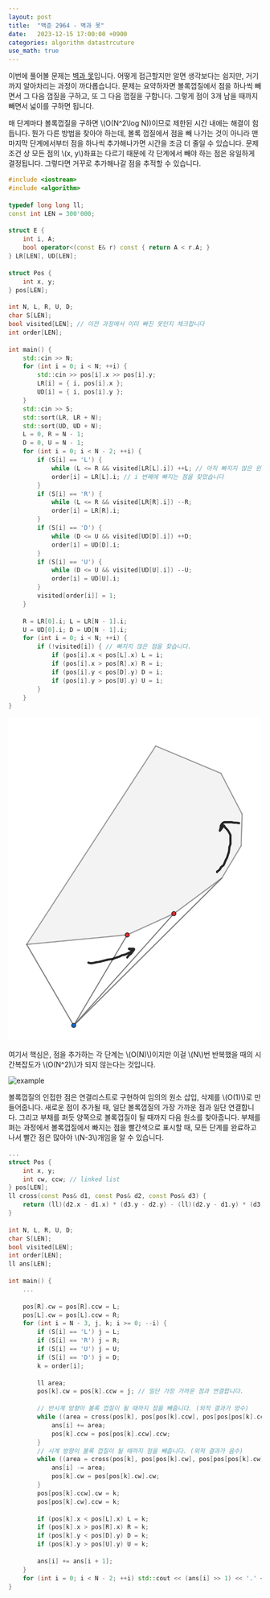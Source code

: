 ```yaml
---
layout: post
title:  "백준 2964 - 벽과 못"
date:   2023-12-15 17:00:00 +0900
categories: algorithm datastrcuture
use_math: true
---
```


이번에 풀어볼 문제는 [벽과 못][q1]입니다. 어떻게 접근할지만 알면 생각보다는 쉽지만, 거기까지 알아차리는 과정이 까다롭습니다. 문제는 요약하자면 볼록껍질에서 점을 하나씩 빼면서 그 다음 껍질을 구하고, 또 그 다음 껍질을 구합니다. 그렇게 점이 3개 남을 때까지 빼면서 넓이를 구하면 됩니다.

매 단계마다 볼록껍질을 구하면 \\(O(N^2\log N))이므로 제한된 시간 내에는 해결이 힘듭니다. 뭔가 다른 방법을 찾아야 하는데, 볼록 껍질에서 점을 빼 나가는 것이 아니라 맨 마지막 단계에서부터 점을 하나씩 추가해나가면 시간을 조금 더 줄일 수 있습니다. 문제 조건 상 모든 점의 \\(x, y\\)좌표는 다르기 때문에 각 단계에서 빼야 하는 점은 유일하게 결정됩니다. 그렇다면 거꾸로 추가해나갈 점을 추적할 수 있습니다.

```cpp
#include <iostream>
#include <algorithm>

typedef long long ll;
const int LEN = 300'000;

struct E {
	int i, A;
	bool operator<(const E& r) const { return A < r.A; }
} LR[LEN], UD[LEN];

struct Pos {
	int x, y;
} pos[LEN];

int N, L, R, U, D;
char S[LEN];
bool visited[LEN]; // 이전 과정에서 이미 빠진 못인지 체크합니다
int order[LEN];

int main() {
	std::cin >> N;
	for (int i = 0; i < N; ++i) {
		std::cin >> pos[i].x >> pos[i].y;
		LR[i] = { i, pos[i].x };
		UD[i] = { i, pos[i].y };
	}
	std::cin >> S;
	std::sort(LR, LR + N);
	std::sort(UD, UD + N);
	L = 0, R = N - 1;
	D = 0, U = N - 1;
	for (int i = 0; i < N - 2; ++i) {
		if (S[i] == 'L') {
			while (L <= R && visited[LR[L].i]) ++L; // 아직 빠지지 않은 왼쪽 점 찾기
			order[i] = LR[L].i; // i 번째에 빠지는 점을 찾았습니다
		}
		if (S[i] == 'R') {
			while (L <= R && visited[LR[R].i]) --R;
			order[i] = LR[R].i;
		}
		if (S[i] == 'D') {
			while (D <= U && visited[UD[D].i]) ++D;
			order[i] = UD[D].i;
		}
		if (S[i] == 'U') {
			while (D <= U && visited[UD[U].i]) --U;
			order[i] = UD[U].i;
		}
		visited[order[i]] = 1;
	}

	R = LR[0].i; L = LR[N - 1].i;
	U = UD[0].i; D = UD[N - 1].i;
	for (int i = 0; i < N; ++i) {
		if (!visited[i]) { // 빠지지 않은 점을 찾습니다.
			if (pos[i].x < pos[L].x) L = i;
			if (pos[i].x > pos[R].x) R = i;
			if (pos[i].y < pos[D].y) D = i;
			if (pos[i].y > pos[U].y) U = i;
		}
	}
}
```

![example](/assets/images/2023-12-15-q2964/example.png)

여기서 핵심은, 점을 추가하는 각 단계는 \\(O(N)\\)이지만 이걸 \\(N\\)번 반복했을 때의 시간복잡도가 \\(O(N^2)\\)가 되지 않는다는 것입니다.

![example](/assets/images/2023-12-15-q2964/example2.png)

볼록껍질의 인접한 점은 연결리스트로 구현하여 임의의 원소 삽입, 삭제를 \\(O(1)\\)로 만들어줍니다. 새로운 점이 추가될 때, 일단 볼록껍질의 가장 가까운 점과 일단 연결합니다. 그리고 부채를 펴듯 양쪽으로 볼록껍질이 될 때까지 다음 원소를 찾아줍니다. 부채를 펴는 과정에서 볼록껍질에서 빠지는 점을 빨간색으로 표시할 때, 모든 단계를 완료하고 나서 빨간 점은 많아야 \\(N-3\\)개임을 알 수 있습니다.

```cpp
...
struct Pos {
	int x, y;
	int cw, ccw; // linked list
} pos[LEN];
ll cross(const Pos& d1, const Pos& d2, const Pos& d3) {
	return (ll)(d2.x - d1.x) * (d3.y - d2.y) - (ll)(d2.y - d1.y) * (d3.x - d2.x);
}

int N, L, R, U, D;
char S[LEN];
bool visited[LEN];
int order[LEN];
ll ans[LEN];

int main() {
    ...

	pos[R].cw = pos[R].ccw = L;
	pos[L].cw = pos[L].ccw = R;
	for (int i = N - 3, j, k; i >= 0; --i) {
		if (S[i] == 'L') j = L;
		if (S[i] == 'R') j = R;
		if (S[i] == 'U') j = U;
		if (S[i] == 'D') j = D;
		k = order[i];

		ll area;
		pos[k].cw = pos[k].ccw = j; // 일단 가장 가까운 점과 연결합니다.
	
        // 반시계 방향이 볼록 껍질이 될 때까지 점을 빼줍니다. (외적 결과가 양수)
		while ((area = cross(pos[k], pos[pos[k].ccw], pos[pos[pos[k].ccw].ccw])) > 0) {
			ans[i] += area;
			pos[k].ccw = pos[pos[k].ccw].ccw;
		}
        // 시계 방향이 볼록 껍질이 될 때까지 점을 빼줍니다. (외적 결과가 음수)
		while ((area = cross(pos[k], pos[pos[k].cw], pos[pos[pos[k].cw].cw])) < 0) {
			ans[i] -= area;
			pos[k].cw = pos[pos[k].cw].cw;
		}
		pos[pos[k].ccw].cw = k;
		pos[pos[k].cw].ccw = k;

		if (pos[k].x < pos[L].x) L = k;
		if (pos[k].x > pos[R].x) R = k;
		if (pos[k].y < pos[D].y) D = k;
		if (pos[k].y > pos[U].y) U = k;

		ans[i] += ans[i + 1];
	}
	for (int i = 0; i < N - 2; ++i) std::cout << (ans[i] >> 1) << '.' << 5 * (ans[i] & 1) << '\n';
}
```

[q1]:https://www.acmicpc.net/problem/2964
